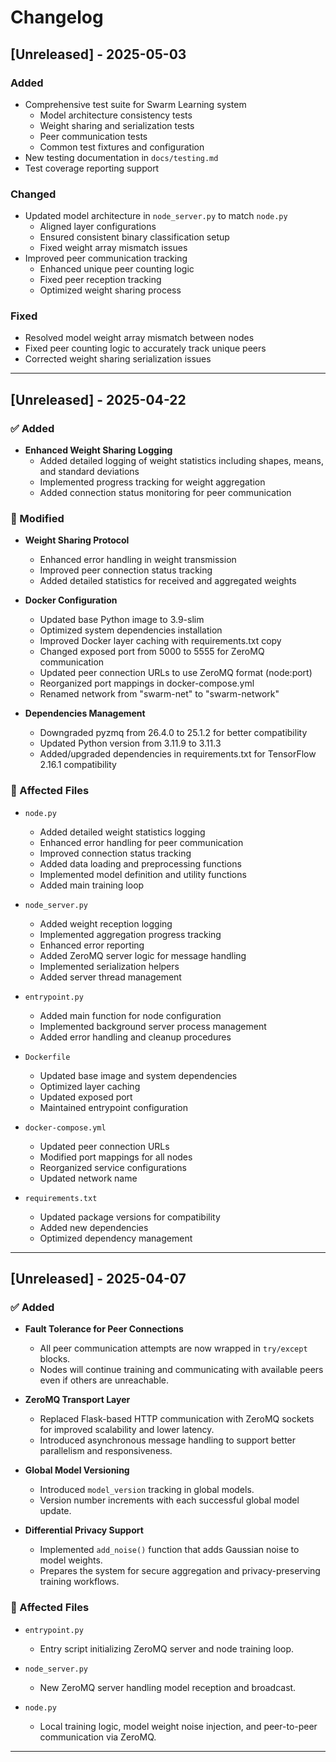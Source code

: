 # Changelog

## [Unreleased] - 2025-05-03

### Added
- Comprehensive test suite for Swarm Learning system
  - Model architecture consistency tests
  - Weight sharing and serialization tests
  - Peer communication tests
  - Common test fixtures and configuration
- New testing documentation in `docs/testing.md`
- Test coverage reporting support

### Changed
- Updated model architecture in `node_server.py` to match `node.py`
  - Aligned layer configurations
  - Ensured consistent binary classification setup
  - Fixed weight array mismatch issues
- Improved peer communication tracking
  - Enhanced unique peer counting logic
  - Fixed peer reception tracking
  - Optimized weight sharing process

### Fixed
- Resolved model weight array mismatch between nodes
- Fixed peer counting logic to accurately track unique peers
- Corrected weight sharing serialization issues

---

## [Unreleased] - 2025-04-22

### ✅ Added

- **Enhanced Weight Sharing Logging**
  - Added detailed logging of weight statistics including shapes, means, and standard deviations
  - Implemented progress tracking for weight aggregation
  - Added connection status monitoring for peer communication


### 🔧 Modified

- **Weight Sharing Protocol**
  - Enhanced error handling in weight transmission
  - Improved peer connection status tracking
  - Added detailed statistics for received and aggregated weights

- **Docker Configuration**
  - Updated base Python image to 3.9-slim
  - Optimized system dependencies installation
  - Improved Docker layer caching with requirements.txt copy
  - Changed exposed port from 5000 to 5555 for ZeroMQ communication
  - Updated peer connection URLs to use ZeroMQ format (node:port)
  - Reorganized port mappings in docker-compose.yml
  - Renamed network from "swarm-net" to "swarm-network"

- **Dependencies Management**
  - Downgraded pyzmq from 26.4.0 to 25.1.2 for better compatibility
  - Updated Python version from 3.11.9 to 3.11.3
  - Added/upgraded dependencies in requirements.txt for TensorFlow 2.16.1 compatibility

### 📁 Affected Files

- `node.py`
  - Added detailed weight statistics logging
  - Enhanced error handling for peer communication
  - Improved connection status tracking
  - Added data loading and preprocessing functions
  - Implemented model definition and utility functions
  - Added main training loop

- `node_server.py`
  - Added weight reception logging
  - Implemented aggregation progress tracking
  - Enhanced error reporting
  - Added ZeroMQ server logic for message handling
  - Implemented serialization helpers
  - Added server thread management

- `entrypoint.py`
  - Added main function for node configuration
  - Implemented background server process management
  - Added error handling and cleanup procedures

- `Dockerfile`
  - Updated base image and system dependencies
  - Optimized layer caching
  - Updated exposed port
  - Maintained entrypoint configuration

- `docker-compose.yml`
  - Updated peer connection URLs
  - Modified port mappings for all nodes
  - Reorganized service configurations
  - Updated network name

- `requirements.txt`
  - Updated package versions for compatibility
  - Added new dependencies
  - Optimized dependency management

---

## [Unreleased] - 2025-04-07

### ✅ Added

- **Fault Tolerance for Peer Connections**  
  - All peer communication attempts are now wrapped in `try/except` blocks.  
  - Nodes will continue training and communicating with available peers even if others are unreachable.

- **ZeroMQ Transport Layer**  
  - Replaced Flask-based HTTP communication with ZeroMQ sockets for improved scalability and lower latency.  
  - Introduced asynchronous message handling to support better parallelism and responsiveness.

- **Global Model Versioning**  
  - Introduced `model_version` tracking in global models.  
  - Version number increments with each successful global model update.

- **Differential Privacy Support**  
  - Implemented `add_noise()` function that adds Gaussian noise to model weights.  
  - Prepares the system for secure aggregation and privacy-preserving training workflows.

### 📁 Affected Files

- `entrypoint.py`  
  - Entry script initializing ZeroMQ server and node training loop.

- `node_server.py`  
  - New ZeroMQ server handling model reception and broadcast.

- `node.py`  
  - Local training logic, model weight noise injection, and peer-to-peer communication via ZeroMQ.

---

